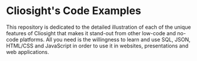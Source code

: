 # Cliosight's Code Examples
This repository is dedicated to the detailed illustration of each of the unique features of Cliosight that makes it stand-out from other low-code and no-code platforms. All you need is the willingness to learn and use SQL, JSON, HTML/CSS and JavaScript in order to use it in websites, presentations and web applications.   

